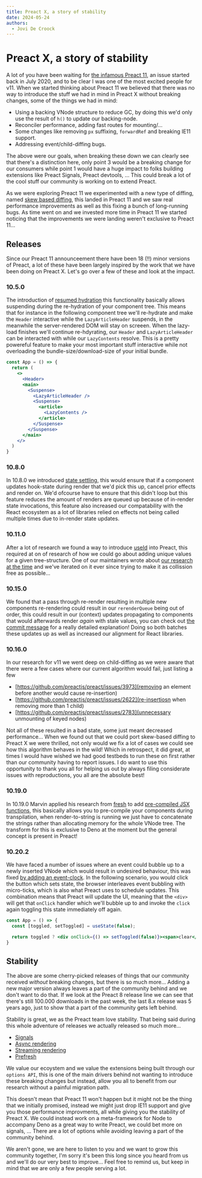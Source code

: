 ```yaml
---
title: Preact X, a story of stability
date: 2024-05-24
authors:
  - Jovi De Croock
---
```


# Preact X, a story of stability

A lot of you have been waiting for [the infamous Preact 11](https://github.com/preactjs/preact/issues/2621), an issue started
back in July 2020, and to be clear I was one of the most excited people for v11.
When we started thinking about Preact 11 we believed that there was no way to introduce the stuff we had in mind
in Preact X without breaking changes, some of the things we had in mind:

- Using a backing VNode structure to reduce GC, by doing this we'd only use the result of `h()` to update our backing-node.
- Reconciler performance, adding fast routes for mounting/...
- Some changes like removing `px` suffixing, `forwardRef` and breaking IE11 support.
- Addressing event/child-diffing bugs.

The above were our goals, when breaking these down we can clearly see that there's a distinction here, only point 3 would
be a breaking change for our consumers while point 1 would have a huge impact to folks building extensions like Preact Signals,
Preact devtools, ... This could break a lot of the cool stuff our community is working on to extend Preact.

As we were exploring Preact 11 we experimented with a new type of diffing, named [skew based diffing](https://github.com/preactjs/preact/pull/3388),
this landed in Preact 11 and we saw real performance improvements as well as this fixing a bunch of long-running bugs. As time went on
and we invested more time in Preact 11 we started noticing that the improvements we were landing weren't exclusive to Preact 11...

## Releases

Since our Preact 11 announceement there have been 18 (!!) minor versions of Preact, a lot of these have been largely inspired by the work
that we have been doing on Preact X. Let's go over a few of these and look at the impact.

### 10.5.0

The introduction of [resumed hydration](https://github.com/preactjs/preact/pull/2754) this functionality basically allows suspending during
the re-hydration of your component tree. This means that for instance in the following component tree we'll re-hydrate and make the `Header`
interactive while the `LazyArticleHeader` suspends, in the meanwhile the server-rendered DOM will stay on screeen. When the lazy-load finishes
we'll continue re-hdyrating, our `Header` and `LazyArticleHeader` can be interacted with while our `LazyContents` resolve. This is a pretty
powereful feature to make your most important stuff interactive while not overloading the bundle-size/download-size of your initial bundle.

```jsx
const App = () => {
  return (
    <>
      <Header>
      <main>
        <Suspense>
          <LazyArticleHeader />
          <Suspense>
            <article>
              <LazyContents />
            </article>
          </Suspense>
        </Suspense>
      </main>
    </>
  )
}
```

### 10.8.0

In 10.8.0 we introduced [state settling](https://github.com/preactjs/preact/pull/3553), this would ensure that if a component updates hook-state
during render that we'd pick this up, cancel prior effects and render on. We'd ofcourse have to ensure that this didn't loop but this feature
reduces the amount of renders are queued up because of in-render state invocations, this feature also increased our compatability with the
React ecosystem as a lot of libraries relied on effects not being called multiple times due to in-render state updates.

### 10.11.0

After a lot of research we found a way to introduce [useId](https://github.com/preactjs/preact/pull/3583) into Preact, this required at on of research
of how we could go about adding unique values for a given tree-structure. One of our maintainers wrote about
[our research at the time](https://www.jovidecroock.com/blog/preact-use-id) and we've iterated on it ever since trying to make it as collission free as possible...

### 10.15.0

We found that a pass through re-render resulting in multiple new components re-rendering could result in our `rerenderQueue` being out of order, this could
result in our (context) updates propagating to components that would afterwards render _again_ with stale values, you can check out
[the commit message](https://github.com/preactjs/preact/commit/672782adbf9ccefa7a4d7c175f0adf8580f73c92) for a really detailed explanation! Doing so both
batches these updates up as well as increased our alignment for React libraries.

### 10.16.0

In our research for v11 we went deep on child-diffing as we were aware that there were a few cases where our current algorithm would fail, just listing a few

- [https://github.com/preactjs/preact/issues/3973](removing an element before another would cause re-insertion)
- [https://github.com/preactjs/preact/issues/2622](re-insertiosn when removing more than 1 child)
- [https://github.com/preactjs/preact/issues/2783](unnecessary unmounting of keyed nodes)

Not all of these resulted in a bad state, some just meant decreased performance... When we found out that we could port skew-based diffing to Preact X we
were thrilled, not only would we fix a lot of cases we could see how this algorithm behaves in the wild! Which in retrospect, it did great, at times I would
have wished we had good testbeds to run these on first rather than our community having to report issues. I do want to use this opportunity to thank you all
for helping us out by always filing considerate issues with reproductions, you all are the absolute best!

### 10.19.0

In 10.19.0 Marvin applied his research from [fresh](https://fresh.deno.dev/) to add [pre-compiled JSX functions](https://github.com/preactjs/preact/pull/4177),
this basically allows you to pre-compile your components during transpilation, when render-to-string is running we just have to concatenate the strings rather
than allocating memory for the whole VNode tree. The transform for this is exclusive to Deno at the moment but the general concept is present in Preact!

### 10.20.2

We have faced a number of issues where an event could bubble up to a newly inserted VNode which would result in undesired behaviour, this was fixed
[by adding an event-clock](https://github.com/preactjs/preact/pull/4322). In the following scenario, you would click the button which sets state, the browser
interleaves event bubbling with micro-ticks, which is also what Preact uses to schedule updates. This combination means that Preact will update the UI, meaning
that the `<div>` will get that `onClick` handler which we'll bubble up to and invoke the `click` again toggling this state immediately off again.

```jsx
const App = () => {
  const [toggled, setToggled] = useState(false);

  return toggled ? <div onClick={() => setToggled(false)}><span>clear</span></div> : <div><button onClick={() => setToggled(true)}>toggle on</button></div>
}
```

## Stability

The above are some cherry-picked releases of things that our community received _without_ breaking changes, but there is so much more... Adding a new major
version always leaves a part of the community behind and we don't want to do that. If we look at the Preact 8 release line we can see that there's still 100.000
downloads in the past week, the last 8.x release was 5 years ago, just to show that a part of the community gets left behind.

Stability is great, we as the Preact team love stability. That being said during this whole adventure of releases we actually released so much more...

- [Signals](https://github.com/preactjs/signals)
- [Async rendering](https://github.com/preactjs/preact-render-to-string/pull/333)
- [Streaming rendering](https://github.com/preactjs/preact-render-to-string/pull/354)
- [Prefresh](https://github.com/preactjs/prefresh)

We value our ecoystem and we value the extensions being built through our `options API`, this is one of the main drivers behind not wanting to introduce these
breaking changes but instead, allow you all to benefit from our research without a painful migration path.

This doesn't mean that Preact 11 won't happen but it might not be the thing that we initially promised, instead we might just drop IE11 support and give you
those performance improvments, all while giving you the stability of Preact X. We could instead work on a meta-framework for Node to accompany Deno as a great
way to write Preact, we could bet more on signals, ... There are a lot of options while avoiding leaving a part of the community behind.

We aren't gone, we are here to listen to you and we want to grow this community together, I'm sorry it's been this long since you heard from us and we'll do
our very best to improve... Feel free to remind us, but keep in mind that we are only a few people serving a lot.
